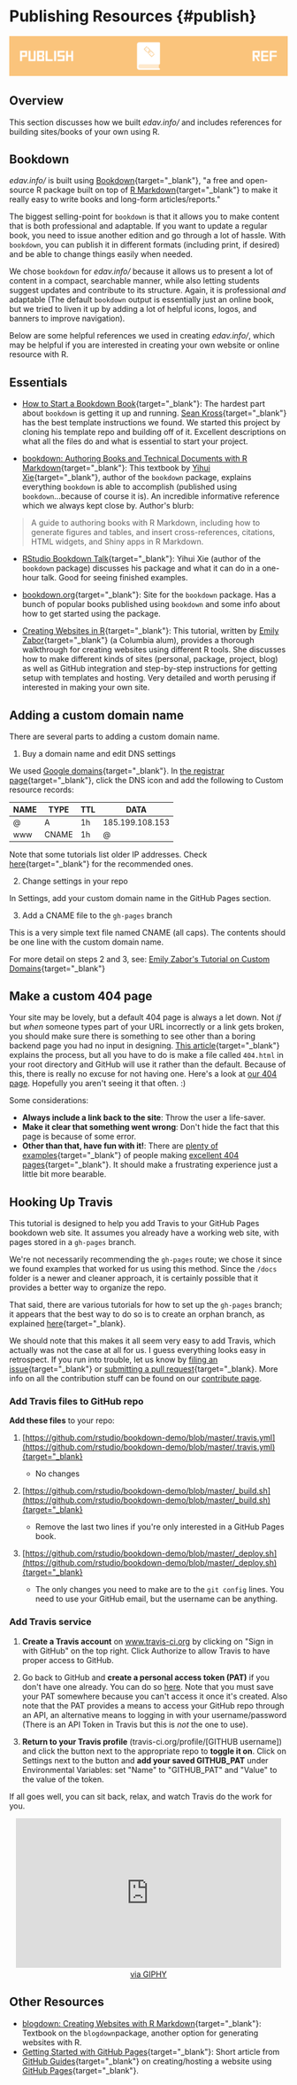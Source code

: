# Publishing Resources {#publish}

![](images/banners/banner_publish.png)

## Overview

This section discusses how we built *edav.info/* and includes references for building sites/books of your own using R.

## Bookdown

*edav.info/* is built using [Bookdown](https://bookdown.org/){target="_blank"}, "a free and open-source R package built on top of [R Markdown](https://rmarkdown.rstudio.com/){target="_blank"} to make it really easy to write books and long-form articles/reports."

The biggest selling-point for `bookdown` is that it allows you to make content that is both professional and adaptable. If you want to update a regular book, you need to issue another edition and go through a lot of hassle. With `bookdown`, you can publish it in different formats (including print, if desired) and be able to change things easily when needed.

We chose `bookdown` for *edav.info/* because it allows us to present a lot of content in a compact, searchable manner, while also letting students suggest updates and contribute to its structure. Again, it is professional *and* adaptable (The default `bookdown` output is essentially just an online book, but we tried to liven it up by adding a lot of helpful icons, logos, and banners to improve navigation).

Below are some helpful references we used in creating *edav.info/*, which may be helpful if you are interested in creating your own website or online resource with R.

## Essentials

- [How to Start a Bookdown Book](http://seankross.com/2016/11/17/How-to-Start-a-Bookdown-Book.html){target="_blank"}: The hardest part about `bookdown` is getting it up and running. [Sean Kross](http://seankross.com/about/){target="_blank"} has the best template instructions we found. We started this project by cloning his template repo and building off of it. Excellent descriptions on what all the files do and what is essential to start your project.

- [bookdown: Authoring Books and Technical Documents with R Markdown](https://bookdown.org/yihui/bookdown/){target="_blank"}: This textbook by [Yihui Xie](https://yihui.name/en/){target="_blank"}, author of the `bookdown` package, explains everything `bookdown` is able to accomplish (published using `bookdown`...because of course it is). An incredible informative reference which we always kept close by. Author's blurb:

> A guide to authoring books with R Markdown, including how to generate figures and tables, and insert cross-references, citations, HTML widgets, and Shiny apps in R Markdown. 
>

- [RStudio Bookdown Talk](https://www.rstudio.com/resources/webinars/introducing-bookdown/){target="_blank"}: Yihui Xie (author of the `bookdown` package) discusses his package and what it can do in a one-hour talk. Good for seeing finished examples.

- [bookdown.org](https://bookdown.org/home/about.html){target="_blank"}: Site for the `bookdown` package. Has a bunch of popular books published using `bookdown` and some info about how to get started using the package.

- [Creating Websites in R](http://www.emilyzabor.com/tutorials/rmarkdown_websites_tutorial.html){target="_blank"}: This tutorial, written by [Emily Zabor](http://www.emilyzabor.com/){target="_blank"} (a Columbia alum), provides a thorough walkthrough for creating websites using different R tools. She discusses how to make different kinds of sites (personal, package, project, blog) as well as GitHub integration and step-by-step instructions for getting setup with templates and hosting. Very detailed and worth perusing if interested in making your own site.
    
## Adding a custom domain name

There are several parts to adding a custom domain name.

1. Buy a domain name and edit DNS settings

We used [Google domains](https://domains.google.com/){target="_blank"}. In [the registrar page](https://domains.google.com/registrar){target="_blank"}, click the DNS icon and add the following to Custom resource records:

|NAME|TYPE|TTL|DATA|
|----|----|---|----|
|@|A|1h|185.199.108.153|
|www|CNAME|1h|@|

Note that some tutorials list older IP addresses.  Check [here](https://help.github.com/articles/troubleshooting-custom-domains/#dns-configuration-errors){target="_blank"} for the recommended ones.

2. Change settings in your repo

In Settings, add your custom domain name in the GitHub Pages section.

3. Add a CNAME file to the `gh-pages` branch

This is a very simple text file named CNAME (all caps). The contents should be one line with the custom domain name. 

For more detail on steps 2 and 3, see: [Emily Zabor's Tutorial on Custom Domains](http://www.emilyzabor.com/tutorials/rmarkdown_websites_tutorial.html#custom_domains){target="_blank"}

## Make a custom 404 page

Your site may be lovely, but a default 404 page is always a let down. Not *if* but *when* someone types part of your URL incorrectly or a link gets broken, you should make sure there is something to see other than a boring backend page you had no input in designing. [This article](https://mycyberuniverse.com/developing/custom-404-page-for-website-hosted-on-github.html){target="_blank"} explains the process, but all you have to do is make a file called `404.html` in your root directory and GitHub will use it rather than the default. Because of this, there is really no excuse for not having one. Here's a look at [our 404 page](404.html). Hopefully you aren't seeing it that often. :)

Some considerations:

- **Always include a link back to the site**: Throw the user a life-saver.
- **Make it clear that something went wrong**: Don't hide the fact that this page is because of some error.
- **Other than that, have fun with it!**: There are [plenty of examples](https://www.canva.com/learn/404-page-design/){target="_blank"} of people making [excellent 404 pages](https://www.pagecloud.com/blog/best-404-pages){target="_blank"}. It should make a frustrating experience just a little bit more bearable.
    
## Hooking Up Travis

This tutorial is designed to help you add Travis to your GitHub Pages bookdown web site.  It assumes you already have a working web site, with pages stored in a `gh-pages` branch. 

We're not necessarily recommending the `gh-pages` route; we chose it since we found examples that worked for us using this method.  Since the `/docs` folder is a newer and cleaner approach, it is certainly possible that it provides a better way to organize the repo.

That said, there are various tutorials for how to set up the `gh-pages` branch; it appears that the best way to do so is to create an orphan branch, as explained [here](https://www.bruttin.com/2017/12/22/github-ghpages-worktree.html){target="_blank}.

We should note that this makes it all seem very easy to add Travis, which actually was not the case at all for us.  I guess everything looks easy in retrospect. If you run into trouble, let us know by [filing an issue](https://github.com/jtr13/edav/issues){target="_blank"} or [submitting a pull request](https://github.com/jtr13/edav/pulls){target="_blank}. More info on all the contribution stuff can be found on our [contribute page](contribute.html).

### Add Travis files to GitHub repo

**Add these files** to your repo:

1. [https://github.com/rstudio/bookdown-demo/blob/master/.travis.yml](https://github.com/rstudio/bookdown-demo/blob/master/.travis.yml){target="_blank}
    - No changes

2. [https://github.com/rstudio/bookdown-demo/blob/master/_build.sh](https://github.com/rstudio/bookdown-demo/blob/master/_build.sh){target="_blank}
    - Remove the last two lines if you're only interested in a GitHub Pages book.

3. [https://github.com/rstudio/bookdown-demo/blob/master/_deploy.sh](https://github.com/rstudio/bookdown-demo/blob/master/_deploy.sh){target="_blank}
    - The only changes you need to make are to the `git config` lines. You need to use your GitHub email, but the username can be anything.

### Add Travis service

1. **Create a Travis account** on www.travis-ci.org by clicking on "Sign in with GitHub" on the top right.  Click Authorize to allow Travis to have proper access to GitHub.

2. Go back to GitHub and **create a personal access token (PAT)** if you don't have one already.  You can do so [here](https://github.com/settings/tokens). Note that you must save your PAT somewhere because you can't access it once it's created.  Also note that the PAT provides a means to access your GitHub repo through an API, an alternative means to logging in with your username/password (There is an API Token in Travis but this is *not* the one to use).

3. **Return to your Travis profile** (travis-ci.org/profile/[GITHUB username]) and click the button next to the appropriate repo to **toggle it on**.  Click on Settings next to the button and **add your saved GITHUB_PAT** under Environmental Variables: set "Name" to "GITHUB_PAT" and "Value" to the value of the token.

If all goes well, you can sit back, relax, and watch Travis do the work for you.

<center>
<iframe src="https://giphy.com/embed/lPdn5MOabkgCY" width="480" height="270" frameBorder="0" class="giphy-embed" allowFullScreen></iframe><br /><a href="https://giphy.com/gifs/the-simpsons-homer-simpson-exercise-lPdn5MOabkgCY">via GIPHY</a>
</center>

## Other Resources

- [blogdown: Creating Websites with R Markdown](https://bookdown.org/yihui/blogdown/){target="_blank"}: Textbook on the `blogdown`package, another option for generating websites with R.
- [Getting Started with GitHub Pages](https://guides.github.com/features/pages/){target="_blank"}: Short article from [GitHub Guides](https://guides.github.com/){target="_blank"} on creating/hosting a website using [GitHub Pages](https://pages.github.com/){target="_blank"}.


